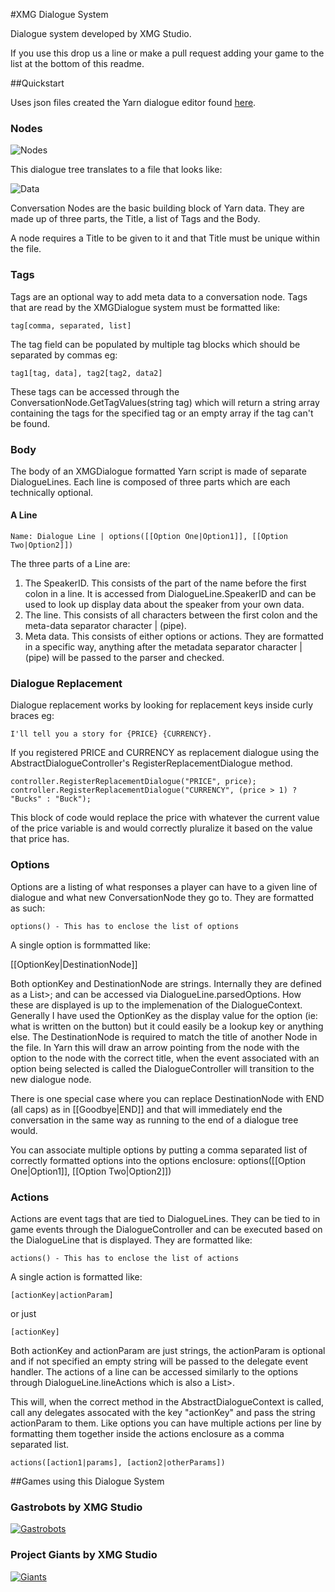 #XMG Dialogue System

Dialogue system developed by XMG Studio. 

If you use this drop us a line or make a pull request adding your game to the list at the bottom of this readme.

##Quickstart

Uses json files created the Yarn dialogue editor found [here](https://github.com/InfiniteAmmoInc/Yarn).

### Nodes

![Nodes](http://i.imgur.com/qF4gXl8.png)

This dialogue tree translates to a file that looks like: 

![Data](http://i.imgur.com/0IqzM3L.png)

Conversation Nodes are the basic building block of Yarn data. They are made up of three parts, the Title, a list of Tags and the Body. 

A node requires a Title to be given to it and that Title must be unique within the file.

### Tags

Tags are an optional way to add meta data to a conversation node. Tags that are read by the XMGDialogue system must be formatted like:

	tag[comma, separated, list]

The tag field can be populated by multiple tag blocks which should be separated by commas eg:

	tag1[tag, data], tag2[tag2, data2]

These tags can be accessed through the ConversationNode.GetTagValues(string tag) which will return a string array containing the tags for the specified tag or an empty array if the tag can't be found.

### Body

The body of an XMGDialogue formatted Yarn script is made of separate DialogueLines. Each line is composed of three parts which are each technically optional.

#### A Line
	Name: Dialogue Line | options([[Option One|Option1]], [[Option Two|Option2]])

The three parts of a Line are:
1. The SpeakerID. This consists of the part of the name before the first colon in a line. It is accessed from DialogueLine.SpeakerID and can be used to look up display data about the speaker from your own data.
2. The line. This consists of all characters between the first colon and the meta-data separator character | (pipe).
3. Meta data. This consists of either options or actions. They are formatted in a specific way, anything after the metadata separator character | (pipe) will be passed to the parser and checked.

### Dialogue Replacement

Dialogue replacement works by looking for replacement keys inside curly braces eg: 

	I'll tell you a story for {PRICE} {CURRENCY}.

If you registered PRICE and CURRENCY as replacement dialogue using the AbstractDialogueController's RegisterReplacementDialogue method.

	controller.RegisterReplacementDialogue("PRICE", price);
	controller.RegisterReplacementDialogue("CURRENCY", (price > 1) ? "Bucks" : "Buck");

This block of code would replace the price with whatever the current value of the price variable is and would correctly pluralize it based on the value that price has.

### Options

Options are a listing of what responses a player can have to a given line of dialogue and what new ConversationNode they go to. They are formatted as such: 

	options() - This has to enclose the list of options

A single option is formmatted like:

[[OptionKey|DestinationNode]]

Both optionKey and DestinationNode are strings. Internally they are defined as a List>; and can be accessed via DialogueLine.parsedOptions. How these are displayed is up to the implemenation of the DialogueContext. Generally I have used the OptionKey as the display value for the option (ie: what is written on the button) but it could easily be a lookup key or anything else. The DestinationNode is required to match the title of another Node in the file. In Yarn this will draw an arrow pointing from the node with the option to the node with the correct title, when the event associated with an option being selected is called the DialogueController will transition to the new dialogue node.

There is one special case where you can replace DestinationNode with END (all caps) as in [[Goodbye|END]] and that will immediately end the conversation in the same way as running to the end of a dialogue tree would.

You can associate multiple options by putting a comma separated list of correctly formatted options into the options enclosure:
	options([[Option One|Option1]], [[Option Two|Option2]])

### Actions

Actions are event tags that are tied to DialogueLines. They can be tied to in game events through the DialogueController and can be executed based on the DialogueLine that is displayed. They are formatted like:

	actions() - This has to enclose the list of actions

A single action is formatted like:

	[actionKey|actionParam]

or just 

	[actionKey]

Both actionKey and actionParam are just strings, the actionParam is optional and if not specified an empty string will be passed to the delegate event handler. The actions of a line can be accessed similarly to the options through DialogueLine.lineActions which is also a List>.

This will, when the correct method in the AbstractDialogueContext is called, call any delegates assocated with the key "actionKey" and pass the string actionParam to them. Like options you can have multiple actions per line by formatting them together inside the actions enclosure as a comma separated list.

	actions([action1|params], [action2|otherParams])

##Games using this Dialogue System

### Gastrobots by XMG Studio
[![Gastrobots](http://i.imgur.com/90TM2r7.png)](gastrobots.xmg.com)

### Project Giants by XMG Studio
[![Giants](https://i.imgur.com/9BegGQL.png)](giants.xmg.com)
